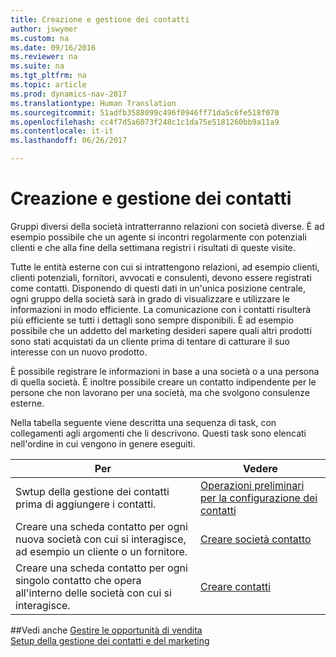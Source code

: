 ```yaml
---
title: Creazione e gestione dei contatti
author: jswymer
ms.custom: na
ms.date: 09/16/2016
ms.reviewer: na
ms.suite: na
ms.tgt_pltfrm: na
ms.topic: article
ms.prod: dynamics-nav-2017
ms.translationtype: Human Translation
ms.sourcegitcommit: 51adfb3588099c496f0946ff71da5c6fe518f070
ms.openlocfilehash: cc4f7d5a6073f248c1c1da75e5181260bb9a11a9
ms.contentlocale: it-it
ms.lasthandoff: 06/26/2017

---
```

# <a name="create-and-manage-contacts"></a>Creazione e gestione dei contatti
Gruppi diversi della società intratterranno relazioni con società diverse. È ad esempio possibile che un agente si incontri regolarmente con potenziali clienti e che alla fine della settimana registri i risultati di queste visite.

Tutte le entità esterne con cui si intrattengono relazioni, ad esempio clienti, clienti potenziali, fornitori, avvocati e consulenti, devono essere registrati come contatti. Disponendo di questi dati in un'unica posizione centrale, ogni gruppo della società sarà in grado di visualizzare e utilizzare le informazioni in modo efficiente. La comunicazione con i contatti risulterà più efficiente se tutti i dettagli sono sempre disponibili. È ad esempio possibile che un addetto del marketing desideri sapere quali altri prodotti sono stati acquistati da un cliente prima di tentare di catturare il suo interesse con un nuovo prodotto.

È possibile registrare le informazioni in base a una società o a una persona di quella società. È inoltre possibile creare un contatto indipendente per le persone che non lavorano per una società, ma che svolgono consulenze esterne.

Nella tabella seguente viene descritta una sequenza di task, con collegamenti agli argomenti che li descrivono. Questi task sono elencati nell'ordine in cui vengono in genere eseguiti.

|Per |Vedere |
|---|----|
|Swtup della gestione dei contatti prima di aggiungere i contatti.|[Operazioni preliminari per la configurazione dei contatti](marketing-setup-contacts.md)|
|Creare una scheda contatto per ogni nuova società con cui si interagisce, ad esempio un cliente o un fornitore.|[Creare società contatto](marketing-create-contact-companies.md)|
|Creare una scheda contatto per ogni singolo contatto che opera all'interno delle società con cui si interagisce.|[Creare contatti](marketing-create-contact-persons.md)|

##<a name="see-also"></a>Vedi anche
[Gestire le opportunità di vendita](marketing-manage-sales-opportunities.md)  
[Setup della gestione dei contatti e del marketing](marketing-setup-marketing.md)  

